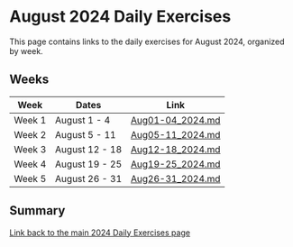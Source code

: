# August 2024 Daily Exercises

This page contains links to the daily exercises for August 2024, organized by week.

## Weeks

| Week   | Dates          | Link                                 |
|--------|----------------|--------------------------------------|
| Week 1 | August 1 - 4   | [Aug01-04_2024.md](Aug01-04_2024.md) |
| Week 2 | August 5 - 11  | [Aug05-11_2024.md](Aug05-11_2024.md) |
| Week 3 | August 12 - 18 | [Aug12-18_2024.md](Aug12-18_2024.md) |
| Week 4 | August 19 - 25 | [Aug19-25_2024.md](Aug19-25_2024.md) |
| Week 5 | August 26 - 31 | [Aug26-31_2024.md](Aug26-31_2024.md) |

## Summary

[Link back to the main 2024 Daily Exercises page](2024-Daily-Exercises.md)
